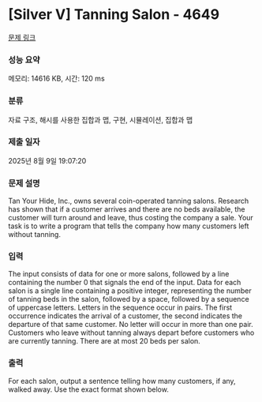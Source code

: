# [Silver V] Tanning Salon - 4649 

[문제 링크](https://www.acmicpc.net/problem/4649) 

### 성능 요약

메모리: 14616 KB, 시간: 120 ms

### 분류

자료 구조, 해시를 사용한 집합과 맵, 구현, 시뮬레이션, 집합과 맵

### 제출 일자

2025년 8월 9일 19:07:20

### 문제 설명

<p>Tan Your Hide, Inc., owns several coin-operated tanning salons. Research has shown that if a customer arrives and there are no beds available, the customer will turn around and leave, thus costing the company a sale. Your task is to write a program that tells the company how many customers left without tanning.</p>

### 입력 

 <p>The input consists of data for one or more salons, followed by a line containing the number 0 that signals the end of the input. Data for each salon is a single line containing a positive integer, representing the number of tanning beds in the salon, followed by a space, followed by a sequence of uppercase letters. Letters in the sequence occur in pairs. The first occurrence indicates the arrival of a customer, the second indicates the departure of that same customer. No letter will occur in more than one pair. Customers who leave without tanning always depart before customers who are currently tanning. There are at most 20 beds per salon.</p>

### 출력 

 <p>For each salon, output a sentence telling how many customers, if any, walked away. Use the exact format shown below.</p>

